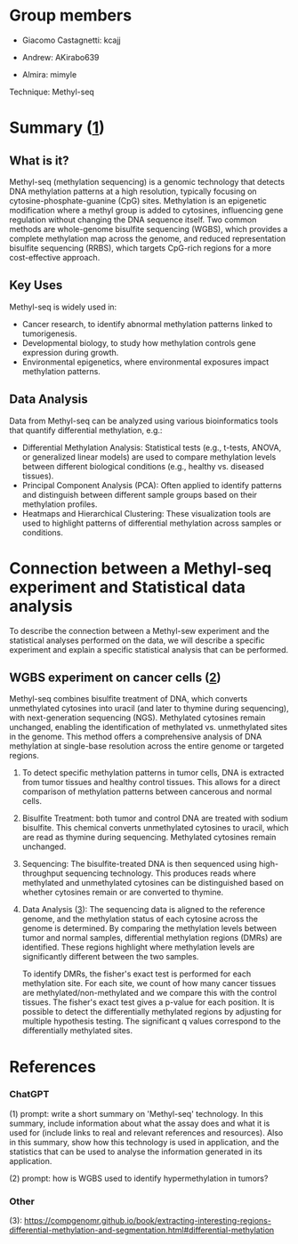 # Group members

- Giacomo Castagnetti: kcajj

- Andrew: AKirabo639

- Almira: mimyle

Technique: Methyl-seq
# Summary ([1](#chatgpt))

## What is it?

Methyl-seq (methylation sequencing) is a genomic technology that detects DNA methylation patterns at a high resolution, typically focusing on cytosine-phosphate-guanine (CpG) sites. Methylation is an epigenetic modification where a methyl group is added to cytosines, influencing gene regulation without changing the DNA sequence itself. Two common methods are whole-genome bisulfite sequencing (WGBS), which provides a complete methylation map across the genome, and reduced representation bisulfite sequencing (RRBS), which targets CpG-rich regions for a more cost-effective approach.

## Key Uses

Methyl-seq is widely used in:
- Cancer research, to identify abnormal methylation patterns linked to tumorigenesis.
- Developmental biology, to study how methylation controls gene expression during growth.
- Environmental epigenetics, where environmental exposures impact methylation patterns.

## Data Analysis

Data from Methyl-seq can be analyzed using various bioinformatics tools that quantify differential methylation, e.g.:
- Differential Methylation Analysis: Statistical tests (e.g., t-tests, ANOVA, or generalized linear models) are used to compare methylation levels between different biological conditions (e.g., healthy vs. diseased tissues).
- Principal Component Analysis (PCA): Often applied to identify patterns and distinguish between different sample groups based on their methylation profiles.
- Heatmaps and Hierarchical Clustering: These visualization tools are used to highlight patterns of differential methylation across samples or conditions.

# Connection between a Methyl-seq experiment and Statistical data analysis

To describe the connection between a Methyl-sew experiment and the statistical analyses performed on the data, we will describe a specific experiment and explain a specific statistical analysis that can be performed.

## WGBS experiment on cancer cells ([2](#chatgpt))

Methyl-seq combines bisulfite treatment of DNA, which converts unmethylated cytosines into uracil (and later to thymine during sequencing), with next-generation sequencing (NGS). Methylated cytosines remain unchanged, enabling the identification of methylated vs. unmethylated sites in the genome. This method offers a comprehensive analysis of DNA methylation at single-base resolution across the entire genome or targeted regions.

1. To detect specific methylation patterns in tumor cells, DNA is extracted from tumor tissues and healthy control tissues. This allows for a direct comparison of methylation patterns between cancerous and normal cells.

2. Bisulfite Treatment: both tumor and control DNA are treated with sodium bisulfite. This chemical converts unmethylated cytosines to uracil, which are read as thymine during sequencing. Methylated cytosines remain unchanged.

3. Sequencing: The bisulfite-treated DNA is then sequenced using high-throughput sequencing technology. This produces reads where methylated and unmethylated cytosines can be distinguished based on whether cytosines remain or are converted to thymine.

4. Data Analysis ([3](#other)): The sequencing data is aligned to the reference genome, and the methylation status of each cytosine across the genome is determined. By comparing the methylation levels between tumor and normal samples, differential methylation regions (DMRs) are identified. These regions highlight where methylation levels are significantly different between the two samples.
    
    To identify DMRs, the fisher's exact test is performed for each methylation site. For each site, we count of how many cancer tissues are methylated/non-methylated and we compare this with the control tissues. 
    The fisher's exact test gives a p-value for each position. It is possible to detect the differentially methylated regions by adjusting for multiple hypothesis testing. The significant q values correspond to the differentially methylated sites.

# References

### ChatGPT

(1) prompt: write a short summary on 'Methyl-seq' technology. In this summary, include information about what the assay does and what it is used for (include links to real and relevant references and resources). Also in this summary, show how this technology is used in application, and the statistics that can be used to analyse the information generated in its application.

(2) prompt: how is WGBS used to identify hypermethylation in tumors?

### Other

(3): https://compgenomr.github.io/book/extracting-interesting-regions-differential-methylation-and-segmentation.html#differential-methylation


